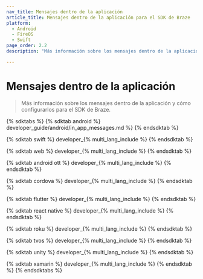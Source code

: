 ```yaml
---
nav_title: Mensajes dentro de la aplicación
article_title: Mensajes dentro de la aplicación para el SDK de Braze
platform: 
  - Android
  - FireOS
  - Swift
page_order: 2.2
description: "Más información sobre los mensajes dentro de la aplicación y cómo configurarlos para el SDK de Braze."

---
```


# Mensajes dentro de la aplicación

> Más información sobre los mensajes dentro de la aplicación y cómo configurarlos para el SDK de Braze.

{% sdktabs %}
{% sdktab android %}
 developer_guide/android/in_app_messages.md %}
{% endsdktab %}

{% sdktab swift %}
 developer_{% multi_lang_include %}
{% endsdktab %}

{% sdktab web %}
 developer_{% multi_lang_include %}
{% endsdktab %}

{% sdktab android ott %}
 developer_{% multi_lang_include %}
{% endsdktab %}

{% sdktab cordova %}
 developer_{% multi_lang_include %}
{% endsdktab %}

{% sdktab flutter %}
 developer_{% multi_lang_include %}
{% endsdktab %}

{% sdktab react native %}
 developer_{% multi_lang_include %}
{% endsdktab %}

{% sdktab roku %}
 developer_{% multi_lang_include %}
{% endsdktab %}

{% sdktab tvos %}
 developer_{% multi_lang_include %}
{% endsdktab %}

{% sdktab unity %}
 developer_{% multi_lang_include %}
{% endsdktab %}

{% sdktab xamarin %}
 developer_{% multi_lang_include %}
{% endsdktab %}
{% endsdktabs %}
